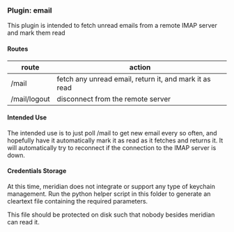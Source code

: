 ### Plugin: email
This plugin is intended to fetch unread emails from a remote IMAP server and mark them read

#### Routes

| route             | action |
| -----             | ------ |
| /mail            | fetch any unread email, return it, and mark it as read |
| /mail/logout     | disconnect from the remote server |


#### Intended Use
The intended use is to just poll /mail to get new email every so often, and hopefully have it automatically
mark it as read as it fetches and returns it. It will automatically try to reconnect if the connection
to the IMAP server is down.

#### Credentials Storage
At this time, meridian does not integrate or support any type of keychain management. Run the python
helper script in this folder to generate an cleartext file containing the required parameters.

This file should be protected on disk such that nobody besides meridian can read it.
